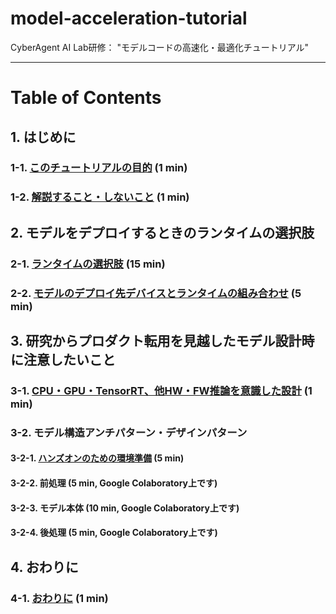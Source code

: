 # model-acceleration-tutorial
CyberAgent AI Lab研修： "モデルコードの高速化・最適化チュートリアル"

---

# Table of Contents

## 1. はじめに
### 1-1. [このチュートリアルの目的](https://github.com/CyberAgentAILab/model-acceleration-tutorial/blob/main/01_Introduction/1_1-Purpose_of_this_tutorial.md) (1 min)
### 1-2. [解説すること・しないこと](https://github.com/CyberAgentAILab/model-acceleration-tutorial/blob/main/01_Introduction/1_2-What_to_explain_and_what_not_to_explain.md) (1 min)
## 2. モデルをデプロイするときのランタイムの選択肢
### 2-1. [ランタイムの選択肢](https://github.com/CyberAgentAILab/model-acceleration-tutorial/blob/main/02_Runtime/2_1-Runtime_Options.md) (15 min)
### 2-2. [モデルのデプロイ先デバイスとランタイムの組み合わせ](https://github.com/CyberAgentAILab/model-acceleration-tutorial/blob/main/02_Runtime/2_2-Model_Deployment_Destination_Device_and_Runtime_Combination.md) (5 min)
## 3. 研究からプロダクト転用を見越したモデル設計時に注意したいこと
### 3-1. [CPU・GPU・TensorRT、他HW・FW推論を意識した設計](https://github.com/CyberAgentAILab/model-acceleration-tutorial/blob/main/03_Design/3_1-CPU_GPU_TensorRT_and_other_HW_and_FW_inference-aware_designs.md) (1 min)
### 3-2. モデル構造アンチパターン・デザインパターン
#### 3-2-1. [ハンズオンのための環境準備](https://github.com/CyberAgentAILab/model-acceleration-tutorial/blob/main/03_Design/3_2_1-Preparing_the_environment_for_hands-on.md) (5 min)
#### 3-2-2. 前処理 (5 min, Google Colaboratory上です)
#### 3-2-3. モデル本体 (10 min, Google Colaboratory上です)
#### 3-2-4. 後処理 (5 min, Google Colaboratory上です)
## 4. おわりに
### 4-1. [おわりに]() (1 min)
